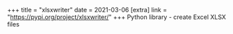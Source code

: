 +++
title = "xlsxwriter"
date = 2021-03-06
[extra]
link = "https://pypi.org/project/xlsxwriter/"
+++
Python library - create Excel XLSX files

